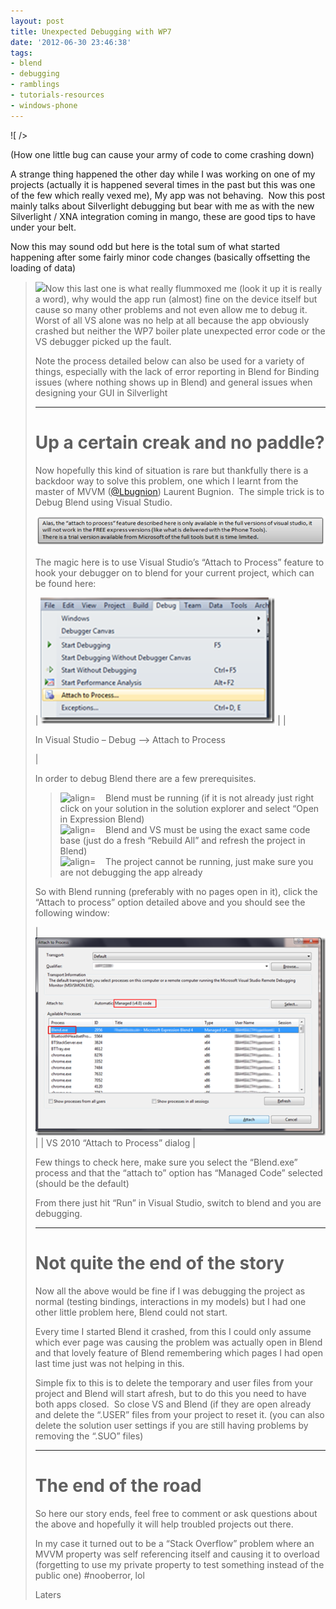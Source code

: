```yaml
---
layout: post
title: Unexpected Debugging with WP7
date: '2012-06-30 23:46:38'
tags:
- blend
- debugging
- ramblings
- tutorials-resources
- windows-phone
---
```


![ /></p>
<p>(How one little bug can cause your army of code to come crashing down)</p>
<p>A strange thing happened the other day while I was working on one of my projects (actually it is happened several times in the past but this was one of the few which really vexed me), My app was not behaving.  Now this post mainly talks about Silverlight debugging but bear with me as with the new Silverlight / XNA integration coming in mango, these are good tips to have under your belt.</p>
<p>Now this may sound odd but here is the total sum of what started happening after some fairly minor code changes (basically offsetting the loading of data)</p>
<blockquote><p><img src=](http://www.duncangunn.me.uk/dasblog/content/binary/300.jpg)&nbsp;&nbsp;&nbsp; Blend Crashed on start-up  
 ![align=](http://www.dotnetscraps.com/samples/bullets/011.gif)&nbsp;&nbsp;&nbsp; VS would not start the app in debug mode either on the emulator or my device (it would start and stop with no errors)  
 ![align=](http://www.dotnetscraps.com/samples/bullets/011.gif)&nbsp;&nbsp;&nbsp; If I looked at the XAML in VS all was well, but if I previewed the page (thankfully not my default), VS crashed  
 ![align=](http://www.dotnetscraps.com/samples/bullets/011.gif)&nbsp;&nbsp;&nbsp; Running the app on my phone worked! ?????

Now this last one is what really flummoxed me (look it up it is really a word), why would the app run (almost) fine on the device itself but cause so many other problems and not even allow me to debug it.&nbsp; Worst of all VS alone was no help at all because the app obviously crashed but neither the WP7 boiler plate unexpected error code or the VS debugger picked up the fault.

Note the process detailed below can also be used for a variety of things, especially with the lack of error reporting in Blend for Binding issues (where nothing shows up in Blend) and general issues when designing your GUI in Silverlight

* * *

# Up a certain creak and no paddle?

Now hopefully this kind of situation is rare but thankfully there is a backdoor way to solve this problem, one which I learnt from the master of MVVM ([@Lbugnion](http://bit.ly/mLGdSx)) Laurent Bugnion.&nbsp; The simple trick is to Debug Blend using Visual Studio.

[![image](/Images/wordpress/2012/06/image_thumb.png "image")](/Images/wordpress/2012/06/image.png)

The magic here is to use Visual Studio’s “Attach to Process” feature to hook your debugger on to blend for your current project, which can be found here:

| [![image](/Images/wordpress/2012/06/image_thumb1.png "image")](/Images/wordpress/2012/06/image1.png) |
| 

In Visual Studio – Debug –\> Attach to Process

 |

In order to debug Blend there are a few prerequisites.

> ![align=](http://www.dotnetscraps.com/samples/bullets/011.gif)&nbsp;&nbsp;&nbsp; Blend must be running (if it is not already just right click on your solution in the solution explorer and select “Open in Expression Blend)  
> ![align=](http://www.dotnetscraps.com/samples/bullets/011.gif)&nbsp;&nbsp;&nbsp; Blend and VS must be using the exact same code base (just do a fresh “Rebuild All” and refresh the project in Blend)  
> ![align=](http://www.dotnetscraps.com/samples/bullets/011.gif)&nbsp;&nbsp;&nbsp; The project cannot be running, just make sure you are not debugging the app already

So with Blend running (preferably with no pages open in it), click the “Attach to process” option detailed above and you should see the following window:

| [![image](/Images/wordpress/2012/06/image_thumb2.png "image")](/Images/wordpress/2012/06/image2.png) |
| VS 2010 “Attach to Process” dialog |

Few things to check here, make sure you select the “Blend.exe” process and that the “attach to” option has “Managed Code” selected (should be the default)

From there just hit “Run” in Visual Studio, switch to blend and you are debugging.

* * *

# Not quite the end of the story

Now all the above would be fine if I was debugging the project as normal (testing bindings, interactions in my models) but I had one other little problem here, Blend could not start.

Every time I started Blend it crashed, from this I could only assume which ever page was causing the problem was actually open in Blend and that lovely feature of Blend remembering which pages I had open last time just was not helping in this.

Simple fix to this is to delete the temporary and user files from your project and Blend will start afresh, but to do this you need to have both apps closed.&nbsp; So close VS and Blend (if they are open already and delete the “.USER” files from your project to reset it. (you can also delete the solution user settings if you are still having problems by removing the “.SUO” files)

* * *

# The end of the road

So here our story ends, feel free to comment or ask questions about the above and hopefully it will help troubled projects out there.

In my case it turned out to be a “Stack Overflow” problem where an MVVM property was self referencing itself and causing it to overload (forgetting to use my private property to test something instead of the public one) #nooberror, lol

Laters

